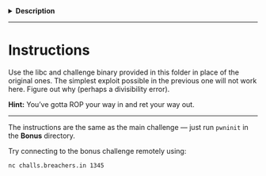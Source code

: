 
<details>
<summary><strong>Description</strong></summary>

Help! I tried the previous binary with a different version of libc but the exploit stopped working!!!

</details>

---

# Instructions

Use the libc and challenge binary provided in this folder in place of the original ones. The simplest exploit possible in the previous one will not work here. Figure out why (perhaps a divisibility error).

**Hint:** You’ve gotta ROP your way in and ret your way out.

---

The instructions are the same as the main challenge — just run `pwninit` in the **Bonus** directory.

Try connecting to the bonus challenge remotely using:

```bash
nc challs.breachers.in 1345
```
